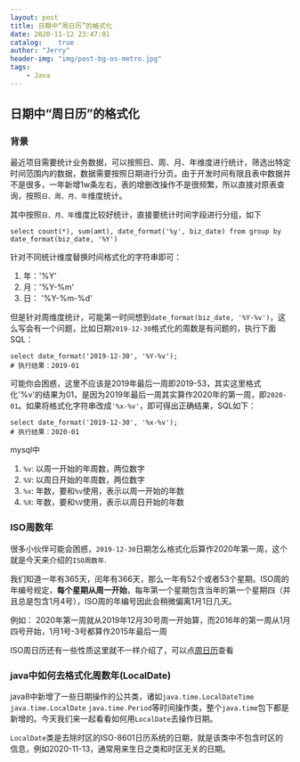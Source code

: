 ```yaml
---
layout: post
title: 日期中“周日历”的格式化
date: 2020-11-12 23:47:01
catalog:    true
author: "Jerry"
header-img: "img/post-bg-os-metro.jpg"
tags: 
    - Java
---
```



## 日期中“周日历”的格式化

### 背景

最近项目需要统计业务数据，可以按照日、周、月、年维度进行统计，筛选出特定时间范围内的数据，数据需要按照日期进行分页。由于开发时间有限且表中数据并不是很多，一年新增1w条左右，表的增删改操作不是很频繁，所以直接对原表查询，按照`日、周、月、年`维度统计。


其中按照`日、月、年`维度比较好统计，直接要统计时间字段进行分组，如下

```mysql
select count(*), sum(amt), date_format('%y', biz_date) from group by date_format(biz_date, '%Y')
```

针对不同统计维度替换时间格式化的字符串即可：

1. 年：'%Y'
2. 月：'%Y-%m'
3. 日： '%Y-%m-%d'

但是针对周维度统计，可能第一时间想到`date_format(biz_date, '%Y-%v')`，这么写会有一个问题，比如日期`2019-12-30`格式化的周数是有问题的，执行下面SQL：

```mysql
select date_format('2019-12-30', '%Y-%v');
# 执行结果：2019-01
```

可能你会困惑，这里不应该是2019年最后一周即2019-53，其实这里格式化'%v'的结果为01，是因为2019年最后一周其实算作2020年的第一周，即`2020-01`。如果将格式化字符串改成`'%x-%v'`，即可得出正确结果，SQL如下：

```mysql
select date_format('2019-12-30', '%x-%v');
# 执行结果：2020-01
```

mysql中

1. `%v`: 以周一开始的年周数，两位数字
2. `%V`: 以周日开始的年周数，两位数字
3. `%x`: 年数，要和`%v`使用，表示以周一开始的年数
4. `%X`: 年数，要和`%V`使用，表示以周日开始的年数

### ISO周数年

很多小伙伴可能会困惑，`2019-12-30`日期怎么格式化后算作2020年第一周，这个就是今天来介绍的`ISO周数年`.

我们知道一年有365天，闰年有366天，那么一年有52个或者53个星期。ISO周的年编号规定，**每个星期从周一开始**，每年第一个星期包含当年的第一个星期四（并且总是包含1月4号），ISO周的年编号因此会稍微偏离1月1日几天。

例如： 2020年第一周就从2019年12月30号周一开始算，而2016年的第一周从1月四号开始，1月1号-3号都算作2015年最后一周


ISO周日历还有一些性质这里就不一样介绍了，可以点[周日历](http://wanweibaike.com/wiki-ISO%E9%80%B1%E6%97%A5%E6%9B%86)查看


### java中如何去格式化周数年(LocalDate)

java8中新增了一些日期操作的公共类，诸如`java.time.LocalDateTime` `java.time.LocalDate` `java.time.Period`等时间操作类，整个`java.time`包下都是新增的。今天我们来一起看看如何用`LocalDate`去操作日期。

`LocalDate`类是去除时区的ISO-8601日历系统的日期，就是该类中不包含时区的信息，例如2020-11-13，通常用来生日之类和时区无关的日期。